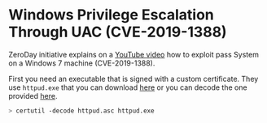Windows Privilege Escalation Through UAC (CVE-2019-1388)
========================================================

ZeroDay initiative explains on a [YouTube video](https://www.youtube.com/watch?v=3BQKpPNlTSo)
how to exploit pass System on a Windows 7 machine (CVE-2019-1388).

First you need an executable that is signed with a custom certificate. They use `httpud.exe` that
you can download [here](http://originaldll.com/download/27174.exe) or you can decode the one provided
[here](httpud.asc).

```bash
> certutil -decode httpud.asc httpud.exe
```
